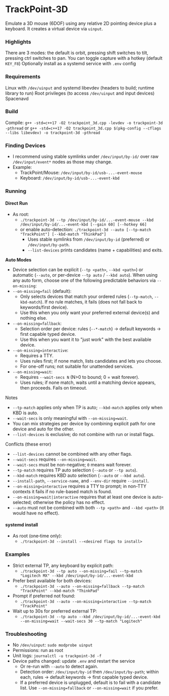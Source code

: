 # TrackPoint‑3D

Emulate a 3D mouse (6DOF) using any relative 2D pointing device plus a keyboard. It creates a virtual device via `uinput`.

### Highlights

There are 3 modes: the default is orbit, pressing shift switches to tilt, pressing ctrl switches to pan.
You can toggle capture with a hotkey (default `KEY_F8`)
Optionally install as a systemd service with `.env` config

### Requirements

Linux with `/dev/uinput` and systemd
libevdev (headers to build; runtime library to run)
Root privileges (to access `/dev/uinput` and input devices)
Spacenavd

### Build

Compile: `g++ -std=c++17 -O2 trackpoint_3d.cpp -levdev -o trackpoint-3d -pthread` or `g++ -std=c++17 -O2 trackpoint_3d.cpp $(pkg-config --cflags --libs libevdev) -o trackpoint-3d -pthread`

### Finding Devices

- I recommend using stable symlinks under `/dev/input/by-id/` over raw `/dev/input/event*` nodes as those may change.
- Example:
  - TrackPoint/Mouse: `/dev/input/by-id/usb-...-event-mouse`
  - Keyboard: `/dev/input/by-id/usb-...-event-kbd`

### Running

#### Direct Run

- As root:
  - `./trackpoint-3d --tp /dev/input/by-id/...-event-mouse --kbd /dev/input/by-id/...-event-kbd [--gain 60] [--hotkey 66]`
  - or enable auto-detection: `./trackpoint-3d --auto [--tp-match "TrackPoint"] [--kbd-match "ThinkPad"]`
    - Uses stable symlinks from `/dev/input/by-id` (preferred) or `/dev/input/by-path`.
    - `--list-devices` prints candidates (name + capabilities) and exits.

**Auto Modes**

- Device selection can be explicit (`--tp <path>`, `--kbd <path>`) or automatic (`--auto`, or per-device `--tp auto` / `--kbd auto`). When using any auto form, choose one of the following predictable behaviors via `--on-missing`:
- `--on-missing=fail` (default):
  - Only selects devices that match your ordered rules (`--tp-match`, `--kbd-match`). If no rule matches, it fails (does not fall back to keywords/first device).
  - Use this when you only want your preferred external device(s) and nothing else.
- `--on-missing=fallback`:
  - Selection order per device: rules (`--*-match`) → default keywords → first capable typed device.
  - Use this when you want it to "just work" with the best available device.
- `--on-missing=interactive`:
  - Requires a TTY.
  - Uses rules first; if none match, lists candidates and lets you choose.
  - For one-off runs; not suitable for unattended services.
- `--on-missing=wait`:
  - Requires `--wait-secs N` (N>0 to bound; 0 = wait forever).
  - Uses rules; if none match, waits until a matching device appears, then proceeds. Fails on timeout.

Notes

- `--tp-match` applies only when TP is auto; `--kbd-match` applies only when KBD is auto.
- `--wait-secs` is only meaningful with `--on-missing=wait`.
- You can mix strategies per device by combining explicit path for one device and auto for the other.
- `--list-devices` is exclusive; do not combine with run or install flags.

Conflicts (these error)

- `--list-devices` cannot be combined with any other flags.
- `--wait-secs` requires `--on-missing=wait`.
- `--wait-secs` must be non-negative; `0` means wait forever.
- `--tp-match` requires TP auto selection (`--auto` or `--tp auto`).
- `--kbd-match` requires KBD auto selection (`--auto` or `--kbd auto`).
- `--install-path`, `--service-name`, and `--env-dir` require `--install`.
- `--on-missing=interactive` requires a TTY to prompt; in non-TTY contexts it fails if no rule-based match is found.
- `--on-missing=wait|interactive` requires that at least one device is auto-selected; otherwise the policy has no effect.
- `--auto` must not be combined with both `--tp <path>` and `--kbd <path>` (it would have no effect).

#### systemd install

- As root (one‑time only):
  - `./trackpoint-3d --install --<desired flags to install>`

### Examples

- Strict external TP, any keyboard by explicit path:
  - `./trackpoint-3d --tp auto --on-missing=fail --tp-match "Logitech MX" --kbd /dev/input/by-id/...-event-kbd`
- Prefer best available for both devices:
  - `./trackpoint-3d --auto --on-missing=fallback --tp-match "TrackPoint" --kbd-match "ThinkPad"`
- Prompt if preferred not found:
  - `./trackpoint-3d --auto --on-missing=interactive --tp-match "TrackPoint"`
- Wait up to 30s for preferred external TP:
  - `./trackpoint-3d --tp auto --kbd /dev/input/by-id/...-event-kbd --on-missing=wait --wait-secs 30 --tp-match "Logitech"`

### Troubleshooting

- No `/dev/uinput`: `sudo modprobe uinput`
- Permissions: run as root
- Unit logs: `journalctl -u trackpoint-3d -f`
- Device paths changed: update `.env` and restart the service
  - Or re-run with `--auto` to detect again.
  - Detection order: `/dev/input/by-id` then `/dev/input/by-path`; within each, rules → default keywords → first capable typed device.
  - If a preferred device is unplugged, default is to fail with a candidate list. Use `--on-missing=fallback` or `--on-missing=wait` if you prefer.
